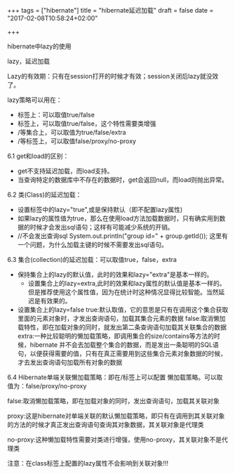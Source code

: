 +++
tags = ["hibernate"]
title = "hibernate延迟加载"
draft = false
date = "2017-02-08T10:58:24+02:00"

+++


hibernate中lazy的使用

lazy，延迟加载

Lazy的有效期：只有在session打开的时候才有效；session关闭后lazy就没效了。

lazy策略可以用在：

* <class>标签上：可以取值true/false
* <property>标签上，可以取值true/false，这个特性需要类增强
* <set>/<list>等集合上，可以取值为true/false/extra
* <one-to-one>/<many-to-one>等标签上，可以取值false/proxy/no-proxy


6.1 get和load的区别：

* get不支持延迟加载，而load支持。
* 当查询特定的数据库中不存在的数据时，get会返回null，而load则抛出异常。


6.2 类(Class)的延迟加载：

* 设置<class>标签中的lazy="true",或是保持默认（即不配置lazy属性)
* 如果lazy的属性值为true，那么在使用load方法加载数据时，只有确实用到数据的时候才会发出sql语句；这样有可能减少系统的开销。
* //不会发出查询sql
       System.out.println("group id=" + group.getId());
这里有一个问题，为什么加载主键的时候不需要发出sql语句。

6.3 集合(collection)的延迟加载：可以取值true，false，extra


* 保持集合上的lazy的默认值，此时的效果和lazy="extra"是基本一样的。
   * 设置集合上的lazy=extra,此时的效果和lazy属性的默认值是基本一样的。但是推荐使用这个属性值，因为在统计时这种情况显得比较智能。当然延迟是有效果的。
* 设置集合上的lazy=false
true:默认取值，它的意思是只有在调用这个集合获取里面的元素对象时，才发出查询语句，加载其集合元素的数据
false:取消懒加载特性，即在加载对象的同时，就发出第二条查询语句加载其关联集合的数据
extra:一种比较聪明的懒加载策略，即调用集合的size/contains等方法的时候，hibernate
并不会去加载整个集合的数据，而是发出一条聪明的SQL语句，以便获得需要的值，只有在真正需要用到这些集合元素对象数据的时候，才去发出查询语句加载所有对象的数据


6.4 Hibernate单端关联懒加载策略：即在<one-to-one>/<many-to-one>标签上可以配置
懒加载策略。可以取值为：false/proxy/no-proxy

false:取消懒加载策略，即在加载对象的同时，发出查询语句，加载其关联对象

proxy:这是hibernate对单端关联的默认懒加载策略，即只有在调用到其关联对象的方法的时候才真正发出查询语句查询其对象数据，其关联对象是代理类

no-proxy:这种懒加载特性需要对类进行增强，使用no-proxy，其关联对象不是代理类

注意：在class标签上配置的lazy属性不会影响到关联对象!!!